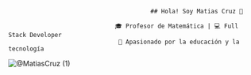                                             ## Hola! Soy Matias Cruz 👋

                                  🎓 Profesor de Matemática | 💻 Full Stack Developer  
                                   🚀 Apasionado por la educación y la tecnología  

![@MatiasCruz (1)](https://github.com/user-attachments/assets/757c78e2-b71a-4a32-8cff-ce225a7e561c)

<!--
**matiascruz-beep/matiascruz-beep** is a ✨ _special_ ✨ repository because its `README.md` (this file) appears on your GitHub profile.

Here are some ideas to get you started:

- 🔭 I’m currently working on ...
- 🌱 I’m currently learning ...
- 👯 I’m looking to collaborate on ...
- 🤔 I’m looking for help with ...
- 💬 Ask me about ...
- 📫 How to reach me: ...
- 😄 Pronouns: ...
- ⚡ Fun fact: ...
-->
